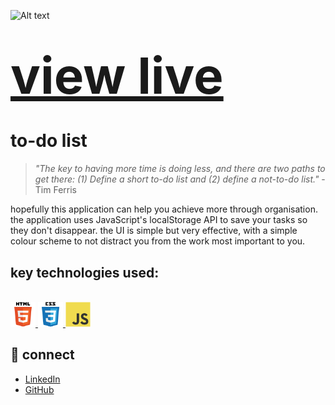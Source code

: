 ![Alt text](https://i.ibb.co/1Yw5tpc5/todo.png)

<h1><a href="https://todo-list-task-app.surge.sh/" style="font-size: 5rem;">view live</a></h1>

# to-do list

> _"The key to having more time is doing less, and there are two paths to get there: (1) Define a short to-do list and (2) define a not-to-do list."_ - Tim Ferris

hopefully this application can help you achieve more through organisation. the application uses JavaScript's localStorage API to save your tasks so they don't disappear. the UI is simple but very effective, with a simple colour scheme to not distract you from the work most important to you.

## key technologies used:
<br>
<a href="https://www.w3.org/html/" target="_blank" rel="noreferrer"> <img src="https://raw.githubusercontent.com/devicons/devicon/master/icons/html5/html5-original-wordmark.svg" alt="html5" width="40" height="40"/> </a>
<a href="https://www.w3schools.com/css/" target="_blank" rel="noreferrer"> <img src="https://raw.githubusercontent.com/devicons/devicon/master/icons/css3/css3-original-wordmark.svg" alt="css3" width="40" height="40"/> </a>
<a href="https://developer.mozilla.org/en-US/docs/Web/JavaScript" target="_blank" rel="noreferrer"> <img src="https://raw.githubusercontent.com/devicons/devicon/master/icons/javascript/javascript-original.svg" alt="javascript" width="40" height="40"/> </a>

## 🤝 connect

- [LinkedIn](https://linkedin.com/in/...)  
- [GitHub](https://github.com/matasroda) 
